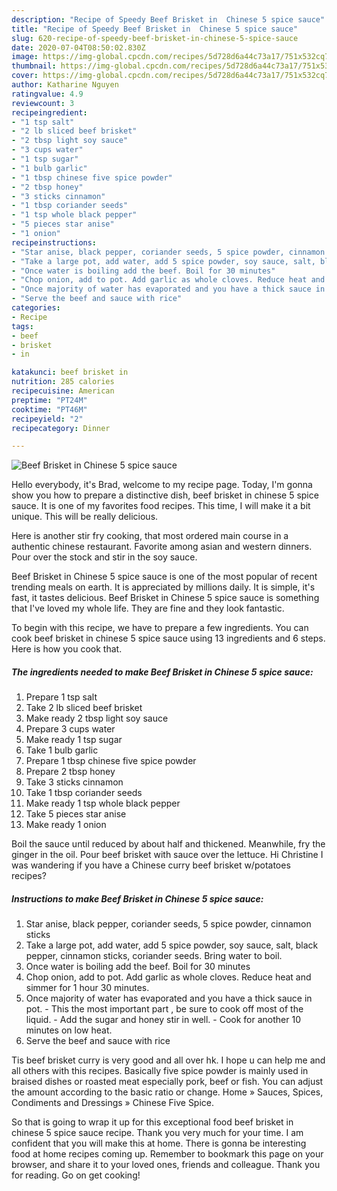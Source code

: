 ```yaml
---
description: "Recipe of Speedy Beef Brisket in  Chinese 5 spice sauce"
title: "Recipe of Speedy Beef Brisket in  Chinese 5 spice sauce"
slug: 620-recipe-of-speedy-beef-brisket-in-chinese-5-spice-sauce
date: 2020-07-04T08:50:02.830Z
image: https://img-global.cpcdn.com/recipes/5d728d6a44c73a17/751x532cq70/beef-brisket-in-chinese-5-spice-sauce-recipe-main-photo.jpg
thumbnail: https://img-global.cpcdn.com/recipes/5d728d6a44c73a17/751x532cq70/beef-brisket-in-chinese-5-spice-sauce-recipe-main-photo.jpg
cover: https://img-global.cpcdn.com/recipes/5d728d6a44c73a17/751x532cq70/beef-brisket-in-chinese-5-spice-sauce-recipe-main-photo.jpg
author: Katharine Nguyen
ratingvalue: 4.9
reviewcount: 3
recipeingredient:
- "1 tsp salt"
- "2 lb sliced beef brisket"
- "2 tbsp light soy sauce"
- "3 cups water"
- "1 tsp sugar"
- "1 bulb garlic"
- "1 tbsp chinese five spice powder"
- "2 tbsp honey"
- "3 sticks cinnamon"
- "1 tbsp coriander seeds"
- "1 tsp whole black pepper"
- "5 pieces star anise"
- "1 onion"
recipeinstructions:
- "Star anise, black pepper, coriander seeds, 5 spice powder, cinnamon sticks"
- "Take a large pot, add water, add 5 spice powder, soy sauce, salt, black pepper, cinnamon sticks, coriander seeds. Bring water to boil."
- "Once water is boiling add the beef. Boil for 30 minutes"
- "Chop onion, add to pot. Add garlic as whole cloves. Reduce heat and simmer for 1 hour 30 minutes."
- "Once majority of water has evaporated and you have a thick sauce in pot.  This the most important part , be sure to cook off most of the liquid. Add the sugar and honey stir in well. Cook for another 10 minutes on low heat."
- "Serve the beef and sauce with rice"
categories:
- Recipe
tags:
- beef
- brisket
- in

katakunci: beef brisket in 
nutrition: 285 calories
recipecuisine: American
preptime: "PT24M"
cooktime: "PT46M"
recipeyield: "2"
recipecategory: Dinner

---
```



![Beef Brisket in  Chinese 5 spice sauce](https://img-global.cpcdn.com/recipes/5d728d6a44c73a17/751x532cq70/beef-brisket-in-chinese-5-spice-sauce-recipe-main-photo.jpg)

Hello everybody, it's Brad, welcome to my recipe page. Today, I'm gonna show you how to prepare a distinctive dish, beef brisket in  chinese 5 spice sauce. It is one of my favorites food recipes. This time, I will make it a bit unique. This will be really delicious.

Here is another stir fry cooking, that most ordered main course in a authentic chinese restaurant. Favorite among asian and western dinners. Pour over the stock and stir in the soy sauce.

Beef Brisket in  Chinese 5 spice sauce is one of the most popular of recent trending meals on earth. It is appreciated by millions daily. It is simple, it's fast, it tastes delicious. Beef Brisket in  Chinese 5 spice sauce is something that I've loved my whole life. They are fine and they look fantastic.


To begin with this recipe, we have to prepare a few ingredients. You can cook beef brisket in  chinese 5 spice sauce using 13 ingredients and 6 steps. Here is how you cook that.

<!--inarticleads1-->

##### The ingredients needed to make Beef Brisket in  Chinese 5 spice sauce:

1. Prepare 1 tsp salt
1. Take 2 lb sliced beef brisket
1. Make ready 2 tbsp light soy sauce
1. Prepare 3 cups water
1. Make ready 1 tsp sugar
1. Take 1 bulb garlic
1. Prepare 1 tbsp chinese five spice powder
1. Prepare 2 tbsp honey
1. Take 3 sticks cinnamon
1. Take 1 tbsp coriander seeds
1. Make ready 1 tsp whole black pepper
1. Take 5 pieces star anise
1. Make ready 1 onion


Boil the sauce until reduced by about half and thickened. Meanwhile, fry the ginger in the oil. Pour beef brisket with sauce over the lettuce. Hi Christine I was wandering if you have a Chinese curry beef brisket w/potatoes recipes? 

<!--inarticleads2-->

##### Instructions to make Beef Brisket in  Chinese 5 spice sauce:

1. Star anise, black pepper, coriander seeds, 5 spice powder, cinnamon sticks
1. Take a large pot, add water, add 5 spice powder, soy sauce, salt, black pepper, cinnamon sticks, coriander seeds. Bring water to boil.
1. Once water is boiling add the beef. Boil for 30 minutes
1. Chop onion, add to pot. Add garlic as whole cloves. Reduce heat and simmer for 1 hour 30 minutes.
1. Once majority of water has evaporated and you have a thick sauce in pot.  - This the most important part , be sure to cook off most of the liquid. - Add the sugar and honey stir in well. - Cook for another 10 minutes on low heat.
1. Serve the beef and sauce with rice


Tis beef brisket curry is very good and all over hk. I hope u can help me and all others with this recipes. Basically five spice powder is mainly used in braised dishes or roasted meat especially pork, beef or fish. You can adjust the amount according to the basic ratio or change. Home » Sauces, Spices, Condiments and Dressings » Chinese Five Spice. 

So that is going to wrap it up for this exceptional food beef brisket in  chinese 5 spice sauce recipe. Thank you very much for your time. I am confident that you will make this at home. There is gonna be interesting food at home recipes coming up. Remember to bookmark this page on your browser, and share it to your loved ones, friends and colleague. Thank you for reading. Go on get cooking!
